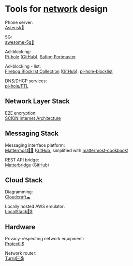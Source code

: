 
# Tools for [network](https://trendless.tech/networks/) design

Phone server:  
[Asterisk💾](https://www.asterisk.org/)

5G:  
[awesome-5g💩](https://github.com/calee0219/awesome-5g)

Ad-blocking:  
[Pi-hole](https://pi-hole.net/) ([GitHub](https://github.com/pi-hole)),
[Safing Portmaster](https://safing.io/)

Ad-blocking - list:  
[Firebog Blocklist Collection](https://firebog.net/) ([GitHub](https://github.com/WaLLy3K/wally3k.github.io)),
[pi-hole-blocklist](https://github.com/zangadoprojets/pi-hole-blocklist)

DNS/DHCP services:  
[pi-hole/FTL](https://github.com/pi-hole/FTL)

## Network Layer Stack

E2E encryption:  
[SCION Internet Architecture](https://scion-architecture.net/)

## Messaging Stack

Messaging interface platform:  
[Mattermost💾🤖](https://mattermost.com/) ([GitHub](https://github.com/mattermost/), simplified with [mattermost-cookbook](https://github.com/ist-dsi/mattermost-cookbook))

REST API bridge:  
[Matterbridge](https://mattermost.com/marketplace/matterbridge/) ([GitHub](https://github.com/42wim/matterbridge))

## Cloud Stack

Diagramming:  
[Cloudcraft☁](https://www.cloudcraft.co/)

Locally hosted AWS emulator:  
[LocalStack💾$](https://localstack.cloud/)

## Hardware

Privacy-respecting network equipment:  
[Protectli$](https://protectli.com/)

Network router:  
[Turris🆓$](https://www.turris.com/)
